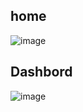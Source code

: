 
## home
![image](https://github.com/mahmoudamr5896/project-book-store/assets/100859586/04860f65-a0b9-476c-a0fa-006b42cdbcb9)
## Dashbord
![image](https://github.com/mahmoudamr5896/project-book-store/assets/100859586/ddbec595-c02a-490b-b267-b19f2c93a335)
